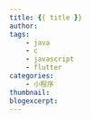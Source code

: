 ```yaml
---
title: {{ title }}
author:
tags:
    - java
    - c
    - javascript
    - flutter
categories:
    - 小程序
thumbnail:
blogexcerpt:
---
```

